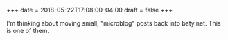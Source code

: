 +++
date = 2018-05-22T17:08:00-04:00
draft = false
+++

I'm thinking about moving small, "microblog" posts back into baty.net. This is
one of them.
